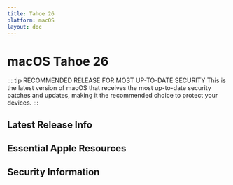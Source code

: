 ```yaml
---
title: Tahoe 26
platform: macOS
layout: doc
---
```


# macOS Tahoe 26 <Badge type="tip" text="Current Version (N-0)" />

::: tip RECOMMENDED RELEASE FOR MOST UP-TO-DATE SECURITY
This is the latest version of macOS that receives the most up-to-date security patches and updates, making it the recommended choice to protect your devices.
:::


<script setup>
import LatestFeatures from './components/LatestFeatures.vue';
import SecurityInfo from './components/SecurityInfo.vue';

const frontmatter = {
  title: 'Tahoe 26',
  platform: 'macOS',
  stage: 'release',
};
</script>

## Latest Release Info
<LatestFeatures :title="frontmatter.title" :platform="frontmatter.platform" :stage="frontmatter.stage" />

## Essential Apple Resources
<LinksComponent :title="frontmatter.title" :platform="frontmatter.platform" :stage="frontmatter.stage" />

## Security Information
<SecurityInfo :title="frontmatter.title" :platform="frontmatter.platform" :stage="frontmatter.stage" />
